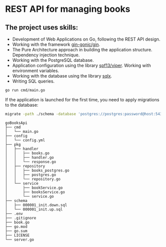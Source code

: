 # REST API for managing books

## The project uses skills:
- Development of Web Applications on Go, following the REST API design.
- Working with the framework <a href="https://github.com/gin-gonic/gin">gin-gonic/gin</a>.
- The Pure Architecture approach in building the application structure. Dependency injection technique.
- Working with the PostgreSQL database.
- Application configuration using the library <a href="https://github.com/spf13/viper">spf13/viper</a>. Working with environment variables.
- Working with the database using the library <a href="https://github.com/jmoiron/sqlx">sqlx</a>.
- Writing SQL queries.

```bash
go run cmd/main.go
```

If the application is launched for the first time, you need to apply migrations to the database:
```bash
migrate -path ./schema -database 'postgres://postgres:password@host:5436/postgres?sslmode=disable' up
```

```
goBooksApi
├── cmd
│   └── main.go
├── config
│   └── config.yml
├── pkg
│   ├── handler
│   │   ├── books.go
│   │   ├── handler.go
│   │   └── response.go
│   ├── repository
│   │   ├── books_postgres.go
│   │   ├── postgres.go
│   │   └── repository.go
│   └── service
│       ├── bookService.go
│       ├── booksService.go
│       └── service.go
├── schema
│   ├── 000001_init.down.sql
│   └── 000001_init.up.sql
├── .env
├── .gitignore
├── book.go
├── go.mod
├── go.sum
├── LICENSE
└── server.go
```
